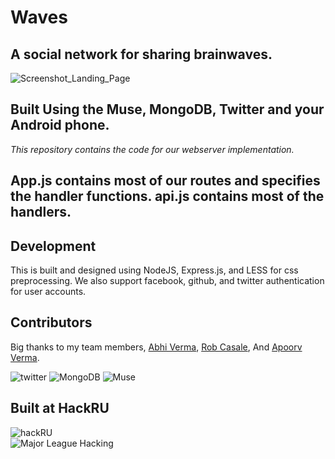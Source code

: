 # Waves
## A social network for sharing brainwaves. 
![Screenshot_Landing_Page](https://raw.githubusercontent.com/DavidAwad/Waves/master/public/img/landing_page.png)

## Built Using the Muse, MongoDB, Twitter and your Android phone. 

*This repository contains the code for our webserver implementation.*

## App.js contains most of our routes and specifies the handler functions. api.js contains most of the handlers. 

## Development
This is built and designed using NodeJS, Express.js, and LESS for css preprocessing. We also support facebook, github, and twitter authentication for user accounts. 

## Contributors
Big thanks to my team members, [Abhi Verma](http://abhiverma.com/), [Rob Casale](https://github.com/Gearheads), And [Apoorv Verma](). 

![twitter](https://g.twimg.com/Twitter_logo_blue.png)
![MongoDB](http://www.mongodb.org/static/images/mongodb-logo-large.png)
![Muse](http://www.choosemuse.com/wp-content/uploads/2014/10/muse_logo_noTag1.png)
## Built at HackRU
![hackRU](http://hackru.org/img/hack_ru_logo.png)  
![Major League Hacking](http://mlh.io/assets/logos/mlh-small-text-21f0abdc906225a212cac33b7c6a5139.png) 
 
